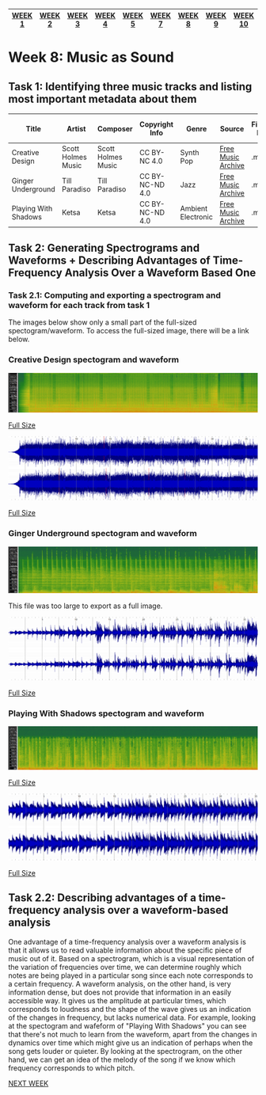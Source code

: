 | [WEEK 1](README.md) | [WEEK 2](week1.md) | [WEEK 3](week3.md) | [WEEK 4](week4.md) | [WEEK 5](week5.md) | [WEEK 7](week7.md) | [WEEK 8](week8.md) | [WEEK 9](week9.md) | [WEEK 10](week10.md) |
| --- | --- | --- | --- | --- | --- | --- | --- | --- |

# Week 8: Music as Sound

## Task 1: Identifying three music tracks and listing most important metadata about them

| Title | Artist | Composer | Copyright Info | Genre | Source | File/Audio Format | Number of Channels | Sample Rate | Bit per second | Duration | File Size |
| --- | --- | --- | --- | --- | --- | --- | --- | --- | --- | --- | --- |
| Creative Design | Scott Holmes Music | Scott Holmes Music | CC BY-NC 4.0 | Synth Pop | [Free Music Archive](https://freemusicarchive.org/music/Scott_Holmes/media-music-mix/creative-design) | .mp3 | 2 | 44100Hz | 320000 | 00:01:52 | 4.27 MB |
| Ginger Underground | Till Paradiso | Till Paradiso | CC BY-NC-ND 4.0 | Jazz | [Free Music Archive](https://freemusicarchive.org/music/till-paradiso/stay-tonight/ginger-underground-tp-023mp3) | .mp3 | 2 | 44100Hz | 320000 | 00:06:51 | 15.7 MB |
| Playing With Shadows | Ketsa | Ketsa | CC BY-NC-ND 4.0 | Ambient Electronic | [Free Music Archive](https://freemusicarchive.org/music/Ketsa/5d/playing-with-shadows) | .mp3 | 2 | 44100Hz | 128018 | 00:03:04 | 2.84 MB |

## Task 2: Generating Spectrograms and Waveforms + Describing Advantages of Time-Frequency Analysis Over a Waveform Based One

### Task 2.1: Computing and exporting a spectrogram and waveform for each track from task 1

The images below show only a small part of the full-sized spectogram/waveform. To access the full-sized image, there will be a link below.

### Creative Design spectogram and waveform

![alt text](creative_design_spectogram.png "Creative Design Spectogram")

[Full Size](creative_design_spectrogram_fullsize.png)

![alt text](creative_design_waveform.png "Creative Design Waveform")

[Full Size](creative_design_waveform_fullsize.png)

### Ginger Underground spectogram and waveform

![alt text](ginger_underground_spectogram.png "Ginger Underground Spectogram")

This file was too large to export as a full image.

![alt text](ginger_underground_waveform.png "Ginger Underground Waveform")

[Full Size](ginger_underground_waveform_fullsize.png)

### Playing With Shadows spectogram and waveform

![alt text](playing_with_shadows_spectogram.png "Playing With Shadows Spectogram")

[Full Size](playing_with_shadows_spectogram_fullsize.png)

![alt text](playing_with_shadows_waveform.png "Playing With Shadows Waveform")

[Full Size](playing_with_shadows_waveform_fullsize.png)

## Task 2.2: Describing advantages of a time-frequency analysis over a waveform-based analysis

One advantage of a time-frequency analysis over a waveform analysis is that it allows us to read valuable information about the specific piece of music out of it. Based on a spectrogram, which is a visual representation of the variation of frequencies over time, we can determine roughly which notes are being played in a particular song since each note corresponds to a certain frequency. A waveform analysis, on the other hand, is very information dense, but does not provide that information in an easily accessible way. It gives us the amplitude at particular times, which corresponds to loudness and the shape of the wave gives us an indication of the changes in frequency, but lacks numerical data. For example, looking at the spectogram and wafeform of "Playing With Shadows" you can see that there's not much to learn from the waveform, apart from the changes in dynamics over time which might give us an indication of perhaps when the song gets louder or quieter. By looking at the spectrogram, on the other hand, we can get an idea of the melody of the song if we know which frequency corresponds to which pitch.

[NEXT WEEK](week9.md)
